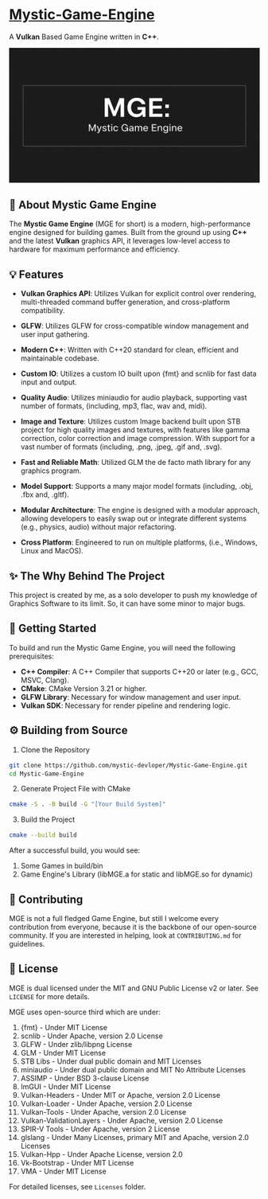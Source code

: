# [Mystic-Game-Engine](https://project.mystic-dev.eu.org/Mystic-Game-Engine)

A **Vulkan** Based Game Engine written in **C++**.

![ScreenShot](https://raw.githubusercontent.com/mystic-devloper/Mystic-Game-Engine/refs/heads/main/screenshot.jpeg)

## 🌟 About Mystic Game Engine
The **Mystic Game Engine** (MGE for short) is a modern, high-performance
engine designed for building games. Built from the ground up using **C++**
and the latest **Vulkan** graphics API, it leverages low-level access to 
hardware for maximum performance and efficiency. 

## 💡 Features
* **Vulkan Graphics API**: Utilizes Vulkan for explicit control over rendering, 
multi-threaded command buffer generation, and cross-platform compatibility.

* **GLFW**: Utilizes GLFW for cross-compatible window management and user input
gathering.

* **Modern C++**: Written with C++20 standard for clean, efficient and maintainable
codebase.

* **Custom IO**: Utilizes a custom IO built upon {fmt} and scnlib for fast data input
and output.

* **Quality Audio**: Utilizes miniaudio for audio playback, supporting vast number of formats,
(including, mp3, flac, wav and, midi).

* **Image and Texture**: Utilizes custom Image backend built upon STB project for high quality
images and textures, with features like gamma correction, color correction and image compression.
With support for a vast number of formats (including, .png, .jpeg, .gif and, .svg).

* **Fast and Reliable Math**: Utilized GLM the de facto math library for any graphics program.

* **Model Support**: Supports a many major model formats (including, .obj, .fbx and, .gltf).

* **Modular Architecture**: The engine is designed with a modular approach,
allowing developers to easily swap out or integrate different systems
(e.g., physics, audio) without major refactoring.

* **Cross Platform**: Engineered to run on multiple platforms, (i.e., Windows, Linux and MacOS).

## ✨ The Why Behind The Project
This project is created by me, as a solo developer to push my knowledge of Graphics Software
to its limit. So, it can have some minor to major bugs.

## 🚀 Getting Started
To build and run the Mystic Game Engine, you will need the following prerequisites:
* **C++ Compiler**: A C++ Compiler that supports C++20 or later (e.g., GCC, MSVC, Clang).
* **CMake**: CMake Version 3.21 or higher.
* **GLFW Library**: Necessary for window management and user input.
* **Vulkan SDK**: Necessary for render pipeline and rendering logic.

## ⚙️ Building from Source
1. Clone the Repository
```bash
git clone https://github.com/mystic-devloper/Mystic-Game-Engine.git
cd Mystic-Game-Engine
```
2. Generate Project File with CMake
```bash
cmake -S . -B build -G "[Your Build System]"
```

3. Build the Project
```bash
cmake --build build
```
After a successful build, you would see:
1. Some Games in build/bin
2. Game Engine's Library (libMGE.a for static and libMGE.so for dynamic)

## 🤝 Contributing
MGE is not a full fledged Game Engine, but still I welcome every contribution
from everyone, because it is the backbone of our open-source community.
If you are interested in helping, look at `CONTRIBUTING.md` for guidelines.

## 📜 License
MGE is dual licensed under the MIT and GNU Public License v2 or later. See `LICENSE` for more details.

MGE uses open-source third which are under:
1.  {fmt}  - Under MIT License
2.  scnlib - Under Apache, version 2.0 License
3.  GLFW   - Under zlib/libpng License
4.  GLM    - Under MIT License
5.  STB Libs  - Under dual public domain and MIT Licenses
6.  miniaudio - Under dual public domain and MIT No Attribute Licenses
7.  ASSIMP    - Under BSD 3-clause License
8.  ImGUI     - Under MIT License
9.  Vulkan-Headers - Under MIT or Apache, version 2.0 License
10. Vulkan-Loader  - Under Apache, version 2.0 License
12. Vulkan-Tools   - Under Apache, version 2.0 License
13. Vulkan-ValidationLayers - Under Apache, version 2.0 License
14. SPIR-V Tools - Under Apache, version 2 License
15. glslang      - Under Many Licenses, primary MIT and Apache, version 2.0 Licenses
16. Vulkan-Hpp   - Under Apache License, version 2.0
17. Vk-Bootstrap - Under MIT License
18. VMA          - Under MIT License

For detailed licenses, see `Licenses` folder.

